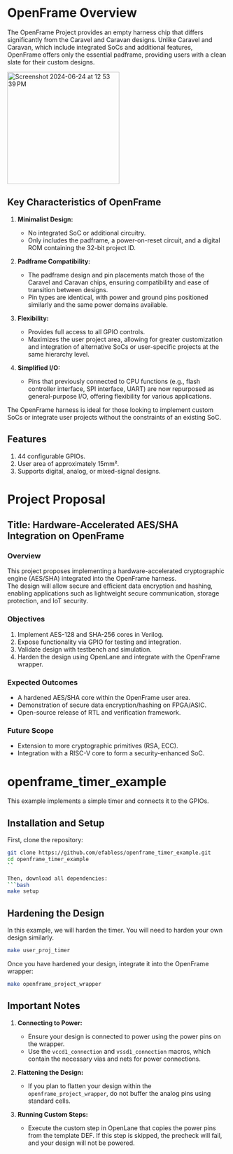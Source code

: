 # OpenFrame Overview

The OpenFrame Project provides an empty harness chip that differs significantly from the Caravel and Caravan designs. Unlike Caravel and Caravan, which include integrated SoCs and additional features, OpenFrame offers only the essential padframe, providing users with a clean slate for their custom designs.

<img width="256" alt="Screenshot 2024-06-24 at 12 53 39 PM" src="https://github.com/efabless/openframe_timer_example/assets/67271180/ff58b58b-b9c8-4d5e-b9bc-bf344355fa80">


## Key Characteristics of OpenFrame

1. **Minimalist Design:** 
   - No integrated SoC or additional circuitry.
   - Only includes the padframe, a power-on-reset circuit, and a digital ROM containing the 32-bit project ID.

2. **Padframe Compatibility:**
   - The padframe design and pin placements match those of the Caravel and Caravan chips, ensuring compatibility and ease of transition between designs.
   - Pin types are identical, with power and ground pins positioned similarly and the same power domains available.

3. **Flexibility:**
   - Provides full access to all GPIO controls.
   - Maximizes the user project area, allowing for greater customization and integration of alternative SoCs or user-specific projects at the same hierarchy level.

4. **Simplified I/O:**
   - Pins that previously connected to CPU functions (e.g., flash controller interface, SPI interface, UART) are now repurposed as general-purpose I/O, offering flexibility for various applications.

The OpenFrame harness is ideal for those looking to implement custom SoCs or integrate user projects without the constraints of an existing SoC.

## Features

1. 44 configurable GPIOs.
2. User area of approximately 15mm².
3. Supports digital, analog, or mixed-signal designs.


# Project Proposal

## Title: Hardware-Accelerated AES/SHA Integration on OpenFrame

### Overview
This project proposes implementing a hardware-accelerated cryptographic engine (AES/SHA) integrated into the OpenFrame harness.  
The design will allow secure and efficient data encryption and hashing, enabling applications such as lightweight secure communication, storage protection, and IoT security.

### Objectives
1. Implement AES-128 and SHA-256 cores in Verilog.
2. Expose functionality via GPIO for testing and integration.
3. Validate design with testbench and simulation.
4. Harden the design using OpenLane and integrate with the OpenFrame wrapper.

### Expected Outcomes
- A hardened AES/SHA core within the OpenFrame user area.
- Demonstration of secure data encryption/hashing on FPGA/ASIC.
- Open-source release of RTL and verification framework.

### Future Scope
- Extension to more cryptographic primitives (RSA, ECC).
- Integration with a RISC-V core to form a security-enhanced SoC.


# openframe_timer_example 
This example implements a simple timer and connects it to the GPIOs. 

## Installation and Setup 

First, clone the repository:

```bash
git clone https://github.com/efabless/openframe_timer_example.git
cd openframe_timer_example
``

Then, download all dependencies:
```bash
make setup
```

## Hardening the Design

In this example, we will harden the timer. You will need to harden your own design similarly.

```bash
make user_proj_timer
```

Once you have hardened your design, integrate it into the OpenFrame wrapper:

```bash
make openframe_project_wrapper
```

## Important Notes

1. **Connecting to Power:**
   - Ensure your design is connected to power using the power pins on the wrapper.
   - Use the `vccd1_connection` and `vssd1_connection` macros, which contain the necessary vias and nets for power connections.

2. **Flattening the Design:**
   - If you plan to flatten your design within the `openframe_project_wrapper`, do not buffer the analog pins using standard cells.

3. **Running Custom Steps:**
   - Execute the custom step in OpenLane that copies the power pins from the template DEF. If this step is skipped, the precheck will fail, and your design will not be powered.
